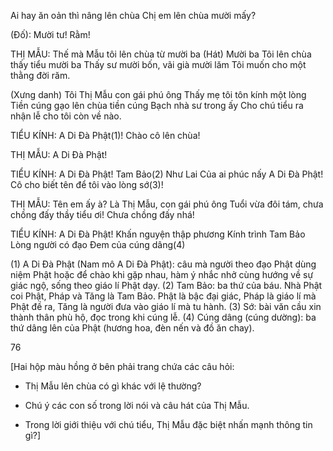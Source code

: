 Ai hay ăn oản thì nâng lên chùa
Chị em lên chùa mười mấy?

(Đố):     Mười tư! Rằm!

THỊ MẪU: Thế mà Mẫu tôi lên chùa từ mười ba
(Hát)     Mười ba
          Tôi lên chùa thấy tiểu mười ba
          Thấy sư mười bốn, vãi già mười lăm
          Tôi muốn cho một thằng đời răm.

(Xưng danh) Tôi Thị Mẫu con gái phú ông
             Thấy mẹ tôi tôn kính một lòng
             Tiền cúng gạo lên chùa tiền cúng
             Bạch nhà sư trong ấy
             Cho chú tiểu ra nhận lễ cho tôi còn về nào.

TIỂU KÍNH: A Di Đà Phật(1)! Chào cô lên chùa!

THỊ MẪU: A Di Đà Phật!

TIỂU KÍNH: A Di Đà Phật!
           Tam Bảo(2) Như Lai
           Của ai phúc nấy
           A Di Đà Phật!
           Cô cho biết tên để tôi vào lòng sớ(3)!

THỊ MẪU: Tên em ấy à?
          Là Thị Mẫu, con gái phú ông
          Tuổi vừa đôi tám, chưa chồng đấy thầy tiểu ơi!
          Chưa chồng đấy nhá!

TIỂU KÍNH: A Di Đà Phật!
           Khấn nguyện thập phương
           Kính trình Tam Bảo
           Lòng người có đạo
           Đem của cúng dâng(4)

(1) A Di Đà Phật (Nam mô A Di Đà Phật): câu mà người theo đạo Phật dùng niệm Phật hoặc để chào khi gặp nhau, hàm ý nhắc nhở cùng hướng về sự giác ngộ, sống theo giáo lí Phật dạy.
(2) Tam Bảo: ba thứ của báu. Nhà Phật coi Phật, Pháp và Tăng là Tam Bảo. Phật là bậc đại giác, Pháp là giáo lí mà Phật đề ra, Tăng là người đưa vào giáo lí mà tu hành.
(3) Sớ: bài văn cầu xin thành thân phù hộ, đọc trong khi cúng lễ.
(4) Cúng dâng (cúng dường): ba thứ dâng lên của Phật (hương hoa, đèn nến và đồ ăn chay).

76

[Hai hộp màu hồng ở bên phải trang chứa các câu hỏi:
- Thị Mẫu lên chùa có gì khác với lệ thường?
- Chú ý các con số trong lời nói và câu hát của Thị Mẫu.

- Trong lời giới thiệu với chú tiểu, Thị Mẫu đặc biệt nhấn mạnh thông tin gì?]